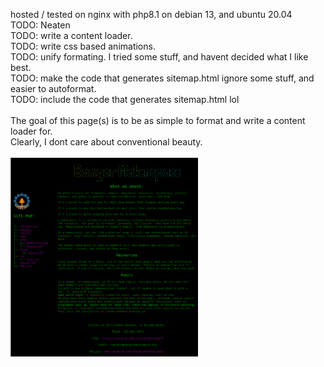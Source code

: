 hosted / tested on nginx with php8.1 on debian 13, and ubuntu 20.04 <br>
TODO: Neaten<br>
TODO: write a content loader. <br>
TODO: write css based animations. <br>
TODO: unify formating. I tried some stuff, and havent decided what I like best.<br>
TODO: make the code that generates sitemap.html ignore some stuff, and easier to autoformat.<br>
TODO: include the code that generates sitemap.html lol<br>
<br>
The goal of this page(s) is to be as simple to format and write a content loader for. <br>
Clearly, I dont care about conventional beauty. <br>
<br>
<img src="https://raw.githubusercontent.com/FOSSBOSS/BangorMakerspace_website/main/img/yeah.png"
     alt="Yeah image" width="300" />
